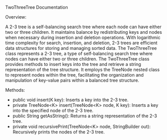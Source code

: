 TwoThreeTree Documentation

Overview:

A 2-3 tree is a self-balancing search tree where each node can have either two or three children. It maintains balance by redistributing keys and nodes when necessary during insertion and deletion operations. With logarithmic time complexity for search, insertion, and deletion, 2-3 trees are efficient data structures for storing and managing sorted data. The TwoThreeTree class represents a 2-3 tree, a type of self-balancing search tree where nodes can have either two or three children. The TwoThreeTree class provides methods to insert keys into the tree and retrieve a string representation of the tree structure. It employs the TreeNode nested class to represent nodes within the tree, facilitating the organization and manipulation of key-value pairs within a balanced tree structure.

Methods:

* public void insert(K key): Inserts a key into the 2-3 tree.
* private TreeNode&lt;K&gt; insert(TreeNode&lt;K&gt; node, K key): Inserts a key into the specified node of the 2-3 tree.
* public String getAsString(): Returns a string representation of the 2-3 tree.
* private void recursivePrint(TreeNode&lt;K&gt; node, StringBuilder out): Recursively prints the nodes of the 2-3 tree.
